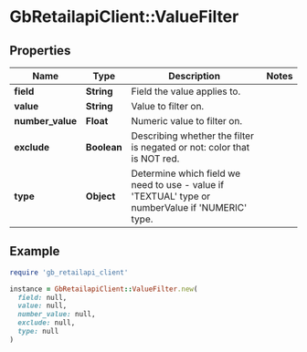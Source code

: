 # GbRetailapiClient::ValueFilter

## Properties

| Name | Type | Description | Notes |
| ---- | ---- | ----------- | ----- |
| **field** | **String** | Field the value applies to. |  |
| **value** | **String** | Value to filter on. |  |
| **number_value** | **Float** | Numeric value to filter on. |  |
| **exclude** | **Boolean** | Describing whether the filter is negated or not: color that is NOT red. |  |
| **type** | **Object** | Determine which field we need to use - value if &#39;TEXTUAL&#39; type or numberValue if &#39;NUMERIC&#39; type. |  |

## Example

```ruby
require 'gb_retailapi_client'

instance = GbRetailapiClient::ValueFilter.new(
  field: null,
  value: null,
  number_value: null,
  exclude: null,
  type: null
)
```

